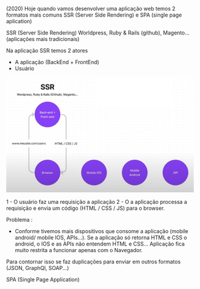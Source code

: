 (2020) Hoje quando vamos desenvolver uma aplicação web temos 2 formatos mais comuns SSR (Server Side Rendering) e SPA (single page aplication)

SSR (Server Side Rendering)
Worldpress, Ruby & Rails (github), Magento...(aplicações mais tradicionais)

Na aplicação SSR temos 2 atores
- A aplicação (BackEnd + FrontEnd)
- Usuário

<img src=".assets/ssr.jpg"/>

1 - O usuário faz uma requisição a aplicação
2 - O a aplicação processa a requisição e envia um código (HTML / CSS / JS) para o browser.

Problema :
- Conforme tivemos mais dispositivos que consome a aplicação (mobile android/ mobile IOS, APIs...). Se a aplicação só retorna HTML e CSS o android, o IOS e as APIs não entendem HTML e CSS... Aplicação fica muito restrita a funcionar apenas com o Navegador.

Para contornar isso se faz duplicações para enviar em outros formatos (JSON, GraphQl, SOAP...)

SPA (Single Page Application)